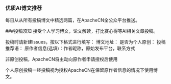 ### 优质AI博文推荐
每日从从所有投稿博文中精选两篇，在ApacheCN全公众平台推送。

###投稿须知
接受个人学习博文，论文解读，打比赛心得等AI相关文章投稿。

投稿时请新建Issues，按以下格式进行填写：
博文地址：
是否为个人原创：
投稿推荐语：
原作者信息(选填)：作者昵称，原始发布平台，联系方式

非原创投稿，ApacheCN将主动向原作者申请授权后使用

个人原创投稿一经投稿视为授权ApacheCN在保留原作者信息的情况下使用博文。
